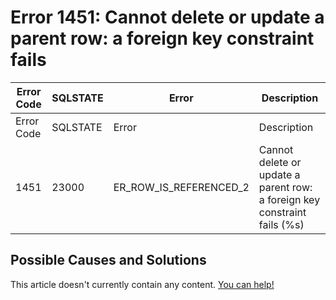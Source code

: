 
# Error 1451: Cannot delete or update a parent row: a foreign key constraint fails


| Error Code | SQLSTATE | Error | Description |
| --- | --- | --- | --- |
| Error Code | SQLSTATE | Error | Description |
| 1451 | 23000 | ER_ROW_IS_REFERENCED_2 | Cannot delete or update a parent row: a foreign key constraint fails (%s) |




## Possible Causes and Solutions


This article doesn't currently contain any content. [You can help!](/en/writing-and-editing-knowledge-base-articles/)

